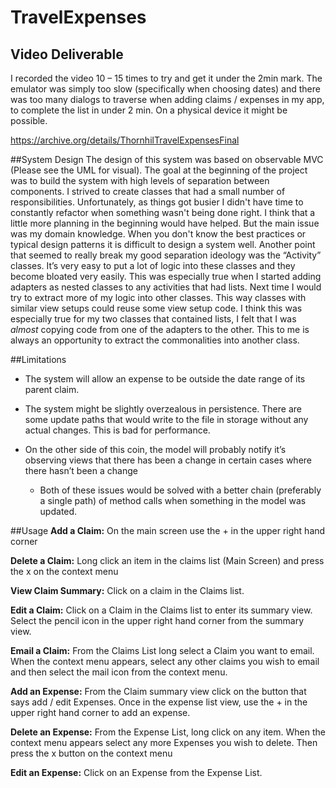 # TravelExpenses
## Video Deliverable
I recorded the video 10 – 15 times to try and get it under the 2min mark. The emulator was simply too slow (specifically when choosing dates) and there was too many dialogs to traverse when adding claims / expenses in my app, to complete the list in under 2 min. On a physical device it might be possible.

https://archive.org/details/ThornhilTravelExpensesFinal

##System Design
The design of this system was based on observable MVC (Please see the UML for visual). The goal at the beginning of the project was to build the system with high levels of separation between components. I strived to create classes that had a small number of responsibilities. Unfortunately, as things got busier I didn't have time to constantly refactor when something wasn't being done right.
I think that a little more planning in the beginning would have helped. But the main issue was my domain knowledge. When you don't know the best practices or typical design patterns it is difficult to design a system well.
Another point that seemed to really break my good separation ideology was the “Activity” classes. It’s very easy to put a lot of logic into these classes and they become bloated very easily. This was especially true when I started adding adapters as nested classes to any activities that had lists. Next time I would try to extract more of my logic into other classes. This way classes with similar view setups could reuse some view setup code. 
I think this was especially true for my two classes that contained lists, I felt that I was *almost* copying code from one of the adapters to the other. This to me is always an opportunity to extract the commonalities into another class.

##Limitations
-	The system will allow an expense to be outside the date range of its parent claim.

-	The system might be slightly overzealous in persistence. There are some 
update paths that would write to the file in storage without any actual changes. This is bad for performance.

-	On the other side of this coin, the model will probably notify it’s observing views that there has been a change in certain cases where there hasn’t been a change
	- Both of these issues would be solved with a better chain (preferably a single path) of method calls when something in the model was updated. 

##Usage
**Add a Claim:**
On the main screen use the + in the upper right hand corner

**Delete a Claim:**
Long click an item in the claims list (Main Screen) and press the x on the context menu

**View Claim Summary:**
Click on a claim in the Claims list.

**Edit a Claim:**
Click on a Claim in the Claims list to enter its summary view. Select the pencil icon in the upper right hand corner from the summary view.

**Email a Claim:**
From the Claims List long select a Claim you want to email. When the context menu appears, select any other claims you wish to email and then select the mail icon from the context menu.

**Add an Expense:**
From the Claim summary view click on the button that says add / edit Expenses. Once in the expense list view, use the + in the upper right hand corner to add an expense.

**Delete an Expense:**
From the Expense List, long click on any item. When the context menu appears select any more Expenses you wish to delete. Then press the x button on the context menu

**Edit an Expense:**
 Click on an Expense from the Expense List. 